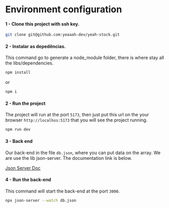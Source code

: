 # Environment configuration

#### 1 - Clone this project with ssh key.

```bash
git clone git@github.com:yeaaah-dev/yeah-stock.git
```

#### 2 - Instalar as depedências.

This command go to generate a node_module folder, there is where stay all the libs/dependencies.

```bash
npm install
```

or

```bash
npm i
```

#### 2 - Run the project

The project will run at the port `5173`, then just put this url on the your browser `http://localhos:5173` that you will see the project running.

```bash
npm run dev
```

#### 3 - Back end

Our back-end in the file `db.json`, where you can put data on the array. We are use the lib json-server. The documentation link is below.

[Json Server Doc](https://github.com/typicode/json-server)

#### 4 - Run the back-end

This command will start the back-end at the port `3000`.

```bash
npx json-server --watch db.json
```
